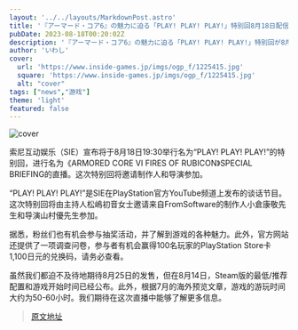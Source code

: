```yaml
---
layout: '../../layouts/MarkdownPost.astro'
title: '『アーマード・コア6』の魅力に迫る「PLAY! PLAY! PLAY!」特別回8月18日配信―プロデューサー・ディレクターも出演'
pubDate: 2023-08-18T00:20:02Z
description: '『アーマード・コア6』の魅力に迫る「PLAY! PLAY! PLAY!」特別回が8月18日に配信されます。プロデューサー・ディレクターも出演予定です。'
author: 'いわし'
cover:
  url: 'https://www.inside-games.jp/imgs/ogp_f/1225415.jpg'
  square: 'https://www.inside-games.jp/imgs/ogp_f/1225415.jpg'
  alt: "cover"
tags: ["news","游戏"]
theme: 'light'
featured: false
---
```


![cover](https://www.inside-games.jp/imgs/ogp_f/1225415.jpg)

索尼互动娱乐（SIE）宣布将于8月18日19:30举行名为“PLAY! PLAY! PLAY!”的特别回，进行名为《ARMORED CORE VI FIRES OF RUBICON》SPECIAL BRIEFING的直播。这次特别回将邀请制作人和导演参加。

“PLAY! PLAY! PLAY!”是SIE在PlayStation官方YouTube频道上发布的谈话节目。这次特别回将由主持人松嶋初音女士邀请来自FromSoftware的制作人小倉康敬先生和导演山村優先生参加。

据悉，粉丝们也有机会参与抽奖活动，并了解到游戏的各种魅力。此外，官方网站还提供了一项调查问卷，参与者有机会赢得100名玩家的PlayStation Store卡1,100日元的兑换码，请务必查看。

虽然我们都迫不及待地期待8月25日的发售，但在8月14日，Steam版的最低/推荐配置和游戏开始时间已经公布。此外，根据7月的海外预览文章，游戏的游玩时间大约为50-60小时。我们期待在这次直播中能够了解更多信息。

>[原文地址](https://www.inside-games.jp/article/2023/08/18/147902.html)  